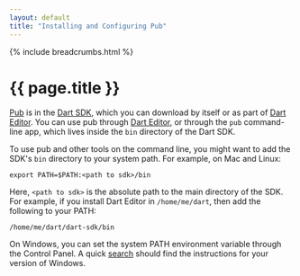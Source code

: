 ```yaml
---
layout: default
title: "Installing and Configuring Pub"
---
```


{% include breadcrumbs.html %}

# {{ page.title }}

[Pub](/tools/pub/) is in the [Dart SDK](/tools/sdk/),
which you can download by itself or as part of
[Dart Editor](/tools/editor/).
You can use pub through
[Dart Editor](/tools/editor/), or through the
`pub` command-line app, which lives inside the `bin` directory of the Dart SDK.

To use pub and other tools on the command line,
you might want to add the SDK's `bin` directory to your system path.
For example, on Mac and Linux:

    export PATH=$PATH:<path to sdk>/bin

Here, `<path to sdk>` is the absolute path
to the main directory of the SDK. For example,
if you install Dart Editor in
`/home/me/dart`, then add the following to your PATH:

    /home/me/dart/dart-sdk/bin

On Windows, you can set the system PATH environment variable through the
Control Panel. A quick
[search](https://www.google.com/search?q=windows+set+environment+variable)
should find the instructions for your version of Windows.


